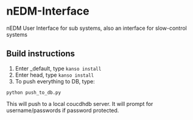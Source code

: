 nEDM-Interface
==============

nEDM User Interface for sub systems, also an interface for slow-control systems

Build instructions
------------------

1.  Enter \_default, type `kanso install` 
2.  Enter head, type `kanso install`
3.  To push everything to DB, type:

`python push_to_db.py`

This will push to a local coucdhdb server.  It will prompt for username/passwords if password protected.
